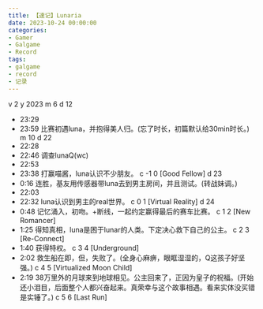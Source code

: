 ```yaml
---
title: 【速记】Lunaria
date: 2023-10-24 00:00:00
categories:
- Gamer
- Galgame
- Record
tags:
- galgame
- record
- 记录
---
```

v 2
y 2023
m 6
d 12
- 23:29
- 23:59
比赛初遇luna，并抱得美人归。(忘了时长，初篇默认给30min时长。)
m 10
d 22
- 22:28
- 22:46
调查lunaQ(wc)
- 22:53
- 23:38
打赢喵酱，luna认识不少朋友。
c -1 0 [Good Fellow]
d 23
- 0:16
连胜，基友用传感器带luna去到男主房间，并且测试。(转战妹调。)
- 22:03
- 22:32
luna认识到男主的real世界。
c 0 1 [Virtual Reality]
d 24
- 0:48
记忆涌入，初吻。+断线，一起约定赢得最后的赛车比赛。
c 1 2 [New Romancer]
- 1:25
得知真相，luna是困于lunar的人类。下定决心救下自己的公主。
c 2 3 [Re-Connect]
- 1:40
获得特权。
c 3 4 [Underground]
- 2:02
救生船在即，但，失败了。(全身心麻痹，眼眶湿湿的，Q这孩子好坚强。)
c 4 5 [Virtualized Moon Child]
- 2:19
38万里外的月球来到地球相见。公主回来了，正因为皇子的祝福。(开始还小泪目，后面整个人都兴奋起来。真荣幸与这个故事相遇。看来实体没买错是实锤了。)
c 5 6 [Last Run]